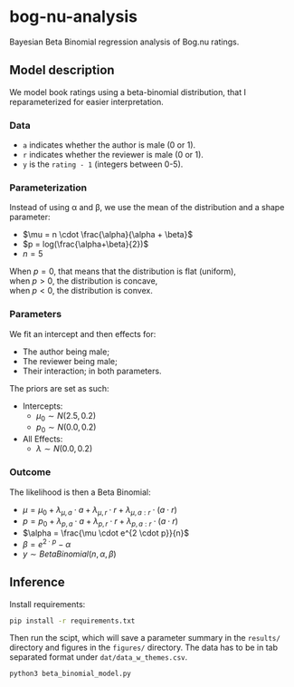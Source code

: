 # bog-nu-analysis
Bayesian Beta Binomial regression analysis of Bog.nu ratings.


## Model description

We model book ratings using a beta-binomial distribution, that I reparameterized
for easier interpretation.

### Data
- `a` indicates whether the author is male (0 or 1).
- `r` indicates whether the reviewer is male (0 or 1).
- `y` is the `rating - 1` (integers between 0-5).

### Parameterization
Instead of using α and β, we use the mean of the distribution and a shape parameter:
- $\mu = n \cdot \frac{\alpha}{\alpha + \beta}$
- $p = log(\frac{\alpha+\beta}{2})$
- $n=5$

When $p = 0$, that means that the distribution is flat (uniform), <br>
when $p > 0$, the distribution is concave,<br>
when $p < 0$, the distribution is convex.

### Parameters
We fit an intercept and then effects for:
- The author being male;
- The reviewer being male;
- Their interaction;
in both parameters.

The priors are set as such:
- Intercepts:
    - $\mu_0 \sim N(2.5, 0.2)$
    - $p_0 \sim N(0.0, 0.2)$
- All Effects:
    - $\lambda \sim N(0.0, 0.2)$


### Outcome

The likelihood is then a Beta Binomial:

- $\mu = \mu_0 + \lambda_{\mu, a} \cdot a + \lambda_{\mu, r} \cdot r + \lambda_{\mu, a:r} \cdot (a \cdot r)$
- $p = p_0 + \lambda_{p, a} \cdot a + \lambda_{p, r} \cdot r + \lambda_{p, a:r} \cdot (a \cdot r)$
- $\alpha = \frac{\mu \cdot e^{2 \cdot p}}{n}$
- $\beta = e^{2 \cdot p} - \alpha$
- $y \sim BetaBinomial(n, \alpha, \beta)$

## Inference

Install requirements:

```bash
pip install -r requirements.txt
```

Then run the scipt, which will save a parameter summary in the `results/` directory and figures in the `figures/` directory.
The data has to be in tab separated format under `dat/data_w_themes.csv`.

```bash
python3 beta_binomial_model.py
```
